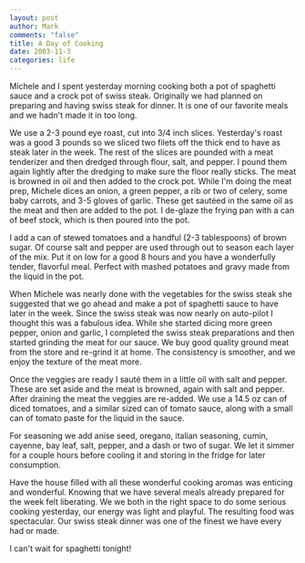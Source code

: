 ```yaml
--- 
layout: post
author: Mark
comments: "false"
title: A Day of Cooking
date: 2003-11-3
categories: life
---
```

Michele and I spent yesterday morning cooking both a pot of spaghetti sauce and a crock pot of swiss steak. Originally we had planned on preparing and having swiss steak for dinner. It is one of our favorite meals and we hadn't made it in too long.

We use a 2-3 pound eye roast, cut into 3/4 inch slices. Yesterday's roast was a good 3 pounds so we sliced two filets off the thick end to have as steak later in the week. The rest of the slices are pounded with a meat tenderizer and then dredged through flour, salt, and pepper. I pound them again lightly after the dredging to make sure the floor really sticks. The meat is browned in oil and then added to the crock pot. While I'm doing the meat prep, Michele dices an onion, a green pepper, a rib or two of celery, some baby carrots, and 3-5 gloves of garlic. These get sautéed in the same oil as the meat and then are added to the pot. I de-glaze the frying pan with a can of beef stock, which is then poured into the pot.

I add a can of stewed tomatoes and a handful (2-3 tablespoons) of brown sugar. Of course salt and pepper are used through out to season each layer of the mix. Put it on low for a good 8 hours and you have a wonderfully tender, flavorful meal. Perfect with mashed potatoes and gravy made from the liquid in the pot.

When Michele was nearly done with the vegetables for the swiss steak she suggested that we go ahead and make a pot of spaghetti sauce to have later in the week. Since the swiss steak was now nearly on auto-pilot I thought this was a fabulous idea. While she started dicing more green pepper, onion and garlic, I completed the swiss steak preparations and then started grinding the meat for our sauce. We buy good quality ground meat from the store and re-grind it at home. The consistency is smoother, and we enjoy the texture of the meat more.

Once the veggies are ready I sauté them in a little oil with salt and pepper. These are set aside and the meat is browned, again with salt and pepper. After draining the meat the veggies are re-added. We use a 14.5 oz can of diced tomatoes, and a similar sized can of tomato sauce, along with a small can of tomato paste for the liquid in the sauce.

For seasoning we add anise seed, oregano, italian seasoning, cumin, cayenne, bay leaf, salt, pepper, and a dash or two of sugar. We let it simmer for a couple hours before cooling it and storing in the fridge for later consumption.

Have the house filled with all these wonderful cooking aromas was enticing and wonderful. Knowing that we have several meals already prepared for the week felt liberating. We we both in the right space to do some serious cooking yesterday, our energy was light and playful. The resulting food was spectacular. Our swiss steak dinner was one of the finest we have every had or made.

I can't wait for spaghetti tonight!
